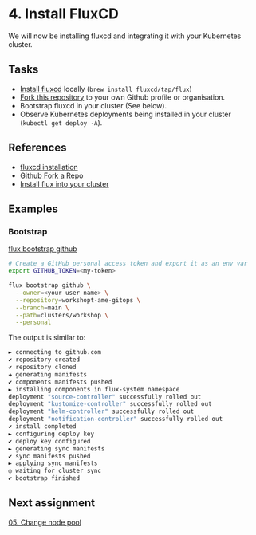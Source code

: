 # 4. Install FluxCD

We will now be installing fluxcd and integrating it with your Kubernetes cluster.

## Tasks

- [Install fluxcd](https://fluxcd.io/flux/installation/) locally (`brew install fluxcd/tap/flux`)
- [Fork this repository](https://github.com/avisi-cloud/workshop-ame-gitops/fork) to your own Github profile or organisation.
- Bootstrap fluxcd in your cluster (See below).
- Observe Kubernetes deployments being installed in your cluster (`kubectl get deploy -A`).

## References

- [fluxcd installation](https://fluxcd.io/flux/installation/)
- [Github Fork a Repo](https://docs.github.com/en/get-started/quickstart/fork-a-repo)
- [Install flux into your cluster](https://fluxcd.io/flux/get-started/#install-flux-onto-your-cluster)

## Examples

### Bootstrap

[flux bootstrap github](https://fluxcd.io/flux/cmd/flux_bootstrap_github/)

```bash
# Create a GitHub personal access token and export it as an env var
export GITHUB_TOKEN=<my-token>

flux bootstrap github \
  --owner=<your user name> \
  --repository=workshopt-ame-gitops \
  --branch=main \
  --path=clusters/workshop \
  --personal
```

The output is similar to:

```bash
► connecting to github.com
✔ repository created
✔ repository cloned
✚ generating manifests
✔ components manifests pushed
► installing components in flux-system namespace
deployment "source-controller" successfully rolled out
deployment "kustomize-controller" successfully rolled out
deployment "helm-controller" successfully rolled out
deployment "notification-controller" successfully rolled out
✔ install completed
► configuring deploy key
✔ deploy key configured
► generating sync manifests
✔ sync manifests pushed
► applying sync manifests
◎ waiting for cluster sync
✔ bootstrap finished
```

## Next assignment

[05. Change node pool](/assignments/05-change-node-pool.md)
